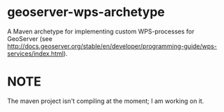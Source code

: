 # geoserver-wps-archetype

A Maven archetype for implementing custom WPS-processes for GeoServer (see 
http://docs.geoserver.org/stable/en/developer/programming-guide/wps-services/index.html).

# NOTE

The maven project isn't compiling at the moment; I am working on it.
